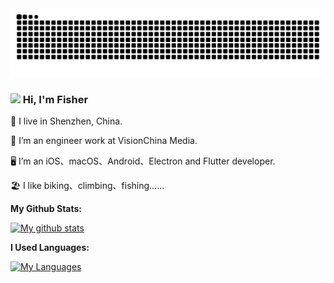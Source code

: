 <!--<picture>
  <source media="(prefers-color-scheme: dark)" srcset="https://github.com/fisher158163/fisher158163/blob/output/github-contribution-grid-snake-dark.svg">
  <source media="(prefers-color-scheme: light)" srcset="https://github.com/fisher158163/fisher158163/blob/output/github-contribution-grid-snake.svg">
  <img alt="github contribution grid snake animation" src="https://github.com/fisher158163/fisher158163/blob/output/github-contribution-grid-snake.svg">
</picture>-->

<picture>
  <source media="(prefers-color-scheme: dark)" srcset="https://raw.githubusercontent.com/fisher158163/fisher158163/output/github-contribution-grid-snake-dark.svg">
  <source media="(prefers-color-scheme: light)" srcset="https://raw.githubusercontent.com/fisher158163/fisher158163/output/github-contribution-grid-snake.svg">
  <img alt="github contribution grid snake animation" src="https://raw.githubusercontent.com/fisher158163/fisher158163/output/github-contribution-grid-snake.svg">
</picture>

<!--<h3>
 <img src="assets/hello.gif" width="64"/>
  Hi, I'm Fisher
</h3>-->

<!--<h3>
 <img src="assets/drag.gif" width="64"/>
  Hi, I'm Fisher
</h3>-->

<h3>
 <img src="https://p.ipic.vip/67yvjm.gif" width="64"/>
  Hi, I'm Fisher
</h3>

<!--<h3>
 <img src="https://github.com/fisher158163/fisher158163/blob/main/assets/hello.gif" width="64"/>
  Hi, I'm Fisher
</h3>-->

📍 I live in Shenzhen, China.

🏢 I’m an engineer work at VisionChina Media.

🖥 I’m an iOS、macOS、Android、Electron and Flutter developer.

🏖 	 I like biking、climbing、fishing......

**My Github Stats:**

[![My github stats](https://github-readme-stats.vercel.app/api?username=fisher158163&count_private=true&show_icons=true&theme=buefy&hide=contribs,prs,issues)](https://github.com/fisher158163) 

**I Used Languages:**

[![My Languages](https://github-readme-stats.vercel.app/api/top-langs/?username=fisher158163&layout=compact&langs_count=8&theme=buefy)](https://github.com/fisher158163)
